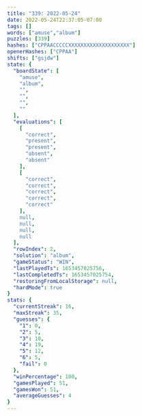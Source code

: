 ```yaml
---
title: "339: 2022-05-24"
date: 2022-05-24T22:37:05-07:00
tags: []
words: ["amuse","album"]
puzzles: [339]
hashes: ["CPPAACCCCCXXXXXXXXXXXXXXXXXXXX"]
openerHashes: ["CPPAA"]
shifts: ["gsjdw"]
state: {
  "boardState": [
    "amuse",
    "album",
    "",
    "",
    "",
    ""
  ],
  "evaluations": [
    [
      "correct",
      "present",
      "present",
      "absent",
      "absent"
    ],
    [
      "correct",
      "correct",
      "correct",
      "correct",
      "correct"
    ],
    null,
    null,
    null,
    null
  ],
  "rowIndex": 2,
  "solution": "album",
  "gameStatus": "WIN",
  "lastPlayedTs": 1653457025756,
  "lastCompletedTs": 1653457025754,
  "restoringFromLocalStorage": null,
  "hardMode": true
}
stats: {
  "currentStreak": 16,
  "maxStreak": 35,
  "guesses": {
    "1": 0,
    "2": 5,
    "3": 10,
    "4": 19,
    "5": 12,
    "6": 5,
    "fail": 0
  },
  "winPercentage": 100,
  "gamesPlayed": 51,
  "gamesWon": 51,
  "averageGuesses": 4
}
---
```


<!-- more -->
